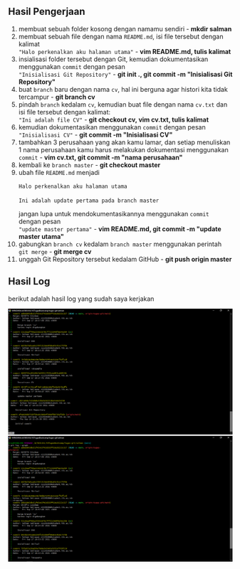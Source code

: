 ## Hasil Pengerjaan
1. membuat sebuah folder kosong dengan namamu sendiri   -   **mkdir salman**
2. membuat sebuah file dengan nama `README.md`, isi file tersebut dengan kalimat<br>`"Halo perkenalkan aku halaman utama"`   -   **vim README.md, tulis kalimat**
3. insialisasi folder tersebut dengan Git, kemudian dokumentasikan menggunakan `commit` dengan pesan<br>`"Inisialisasi Git Repository"`   -   **git init ., git commit -m "Inisialisasi Git Repository"**
4. buat `branch` baru dengan nama `cv`, hal ini berguna agar histori kita tidak tercampur   -   **git branch cv**
5. pindah `branch` kedalam `cv`, kemudian buat file dengan nama `cv.txt` dan isi file tersebut dengan kalimat:<br>`"Ini adalah file CV"`   -   **git checkout cv, vim cv.txt, tulis kalimat**
6. kemudian dokumentasikan menggunakan `commit` dengan pesan<br>`"Inisialisasi CV"`   -   **git commit -m "Inisialisasi CV"**
7. tambahkan 3 perusahaan yang akan kamu lamar, dan setiap menuliskan 1 nama perusahaan kamu harus melakukan dokumentasi menggunakan `commit`   -   **vim cv.txt, git commit -m "nama perusahaan"**
8. kembali ke `branch master`   -   **git checkout master**
9. ubah file `README.md` menjadi  
    ```
    Halo perkenalkan aku halaman utama

    Ini adalah update pertama pada branch master
    ```
    jangan lupa untuk mendokumentasikannya menggunakan `commit` dengan pesan<br>`"update master pertama"`   -   **vim README.md, git commit -m "update master utama"**
10. gabungkan `branch cv` kedalam `branch master` menggunakan perintah `git merge`   -   **git merge cv**
11. unggah Git Repository tersebut kedalam GitHub   -   **git push origin master**

## Hasil Log
berikut adalah hasil log yang sudah saya kerjakan

![screenshot](https://github.com/salman-setiawan/tugas-git/blob/main/02-portofolio-and-cv/ScreenShot_20210917190153.png)
![screenshot](https://github.com/salman-setiawan/tugas-git/blob/main/02-portofolio-and-cv/ScreenShot_20210917190127.png)
